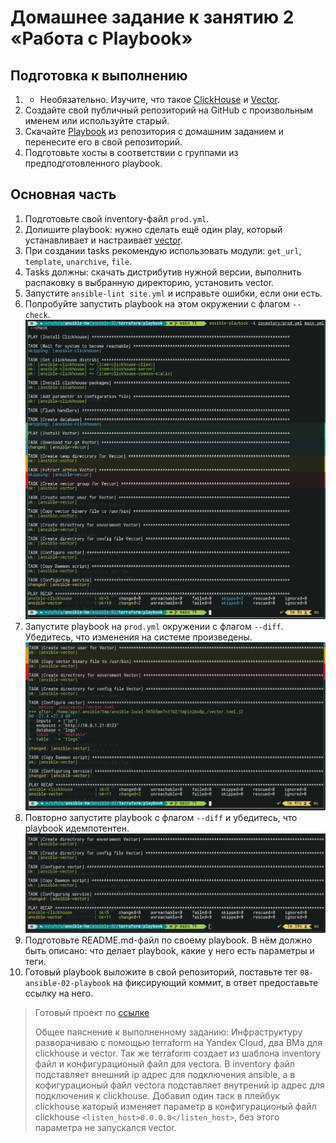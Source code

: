 # Домашнее задание к занятию 2 «Работа с Playbook»

## Подготовка к выполнению

1. * Необязательно. Изучите, что такое [ClickHouse](https://www.youtube.com/watch?v=fjTNS2zkeBs) и [Vector](https://www.youtube.com/watch?v=CgEhyffisLY).
2. Создайте свой публичный репозиторий на GitHub с произвольным именем или используйте старый.
3. Скачайте [Playbook](./playbook/) из репозитория с домашним заданием и перенесите его в свой репозиторий.
4. Подготовьте хосты в соответствии с группами из предподготовленного playbook.

## Основная часть

1. Подготовьте свой inventory-файл `prod.yml`.
2. Допишите playbook: нужно сделать ещё один play, который устанавливает и настраивает [vector](https://vector.dev).
3. При создании tasks рекомендую использовать модули: `get_url`, `template`, `unarchive`, `file`.
4. Tasks должны: скачать дистрибутив нужной версии, выполнить распаковку в выбранную директорию, установить vector.
5. Запустите `ansible-lint site.yml` и исправьте ошибки, если они есть.
6. Попробуйте запустить playbook на этом окружении с флагом `--check`.
   ![](img/6.png)
7. Запустите playbook на `prod.yml` окружении с флагом `--diff`. Убедитесь, что изменения на системе произведены.
   ![](img/7.png)
8. Повторно запустите playbook с флагом `--diff` и убедитесь, что playbook идемпотентен.
   ![](img/8.png)
9.  Подготовьте README.md-файл по своему playbook. В нём должно быть описано: что делает playbook, какие у него есть параметры и теги.
10. Готовый playbook выложите в свой репозиторий, поставьте тег `08-ansible-02-playbook` на фиксирующий коммит, в ответ предоставьте ссылку на него.

>Готовый проект по [ссылке]()
> 
> Общее паяснение к выполненному заданию: 
> Инфраструктуру разворачиваю с помощью terraform на Yandex Cloud, два ВМа для clickhouse и vector. Так же terraform создает из шаблона inventory файл и конфигурационый файл для vectora. В inventory файл подставляет внешний ip адрес для подключения ansible, а в кофигурационый файл vectora подставляет внутрений ip адрес для подключения к clickhouse. 
>   Добавил один таск в плейбук clickhouse каторый изменяет параметр в конфигурационый файл clickhouse `<listen_host>0.0.0.0</listen_host>`, без этого параметра не запускался vector.